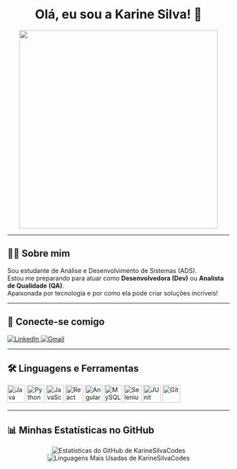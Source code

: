 <h1 align="center">Olá, eu sou a Karine Silva! 👋</h1>

<p align="center">
  <img src="https://media.giphy.com/media/v1.Y2lkPTc5MGI3NjExdWFqYXN0eDN0bG91dHV0Z2NqZ3ZubzBxeDFnZzVpdnpxYjR3eWt1biZlcD12MV9pbnRlcm5hbF9naWZfYnlfaWQmY3Q9Zw/programador-programando/giphy.gif" width="450">
</p>

---

## 👩‍💻 Sobre mim
<p>
  Sou estudante de Análise e Desenvolvimento de Sistemas (ADS).<br>
  Estou me preparando para atuar como <strong>Desenvolvedora (Dev)</strong> ou <strong>Analista de Qualidade (QA)</strong>.<br>
  Apaixonada por tecnologia e por como ela pode criar soluções incríveis!
</p>

---

## 🔗 Conecte-se comigo
<p align="left">
  <a href="https://www.linkedin.com/in/karine-silva-ks404" target="_blank">
    <img src="https://img.shields.io/badge/LinkedIn-0077B5?style=for-the-badge&logo=linkedin&logoColor=white" alt="LinkedIn">
  </a>
  
  <a href="mailto:SEU-EMAIL-AQUI@gmail.com" target="_blank">
    <img src="https://img.shields.io/badge/Gmail-D14836?style=for-the-badge&logo=gmail&logoColor=white" alt="Gmail">
  </a>
</p>

---

## 🛠️ Linguagens e Ferramentas
<p align="left">
  <img src="https://cdn.jsdelivr.net/gh/devicons/devicon/icons/java/java-original-wordmark.svg" width="40" height="40" alt="Java"/>
  <img src="https://cdn.jsdelivr.net/gh/devicons/devicon/icons/python/python-original-wordmark.svg" width="40" height="40" alt="Python"/>
  <img src="https://cdn.jsdelivr.net/gh/devicons/devicon/icons/javascript/javascript-original.svg" width="40" height="40" alt="JavaScript"/>
  
  <img src="https://cdn.jsdelivr.net/gh/devicons/devicon/icons/react/react-original-wordmark.svg" width="40" height="40" alt="React"/>
  <img src="https://cdn.jsdelivr.net/gh/devicons/devicon/icons/angularjs/angularjs-original.svg" width="40" height="40" alt="Angular"/>
  
  <img src="https://cdn.jsdelivr.net/gh/devicons/devicon/icons/mysql/mysql-original-wordmark.svg" width="40" height="40" alt="MySQL"/>
  
  <img src="https://cdn.jsdelivr.net/gh/devicons/devicon/icons/selenium/selenium-original.svg" width="40" height="40" alt="Selenium"/>
  <img src="https://cdn.jsdelivr.net/gh/devicons/devicon/icons/junit/junit-plain-wordmark.svg" width="40" height="40" alt="JUnit"/>
  
  <img src="https://cdn.jsdelivr.net/gh/devicons/devicon/icons/git/git-original.svg" width="40" height="40" alt="Git"/>
</p>

---

## 📊 Minhas Estatísticas no GitHub
<p align="center">
  <img src="https://github-readme-stats.vercel.app/api?username=KarineSilvaCodes&show_icons=true&theme=dracula&include_all_commits=true&count_private=true" alt="Estatísticas do GitHub de KarineSilvaCodes"/>
  <br>
  <img src="https://github-readme-stats.vercel.app/api/top-langs/?username=KarineSilvaCodes&layout=compact&langs_count=8&theme=dracula" alt="Linguagens Mais Usadas de KarineSilvaCodes"/>
</p>
